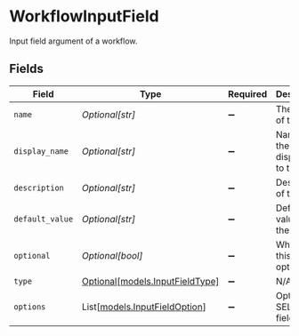 # WorkflowInputField

Input field argument of a workflow.


## Fields

| Field                                                          | Type                                                           | Required                                                       | Description                                                    |
| -------------------------------------------------------------- | -------------------------------------------------------------- | -------------------------------------------------------------- | -------------------------------------------------------------- |
| `name`                                                         | *Optional[str]*                                                | :heavy_minus_sign:                                             | The name of the input.                                         |
| `display_name`                                                 | *Optional[str]*                                                | :heavy_minus_sign:                                             | Name of the field as displayed to the user.                    |
| `description`                                                  | *Optional[str]*                                                | :heavy_minus_sign:                                             | Description of the field.                                      |
| `default_value`                                                | *Optional[str]*                                                | :heavy_minus_sign:                                             | Default value for the field.                                   |
| `optional`                                                     | *Optional[bool]*                                               | :heavy_minus_sign:                                             | Whether this field is optional.                                |
| `type`                                                         | [Optional[models.InputFieldType]](../models/inputfieldtype.md) | :heavy_minus_sign:                                             | N/A                                                            |
| `options`                                                      | List[[models.InputFieldOption](../models/inputfieldoption.md)] | :heavy_minus_sign:                                             | Options for SELECT field type.                                 |